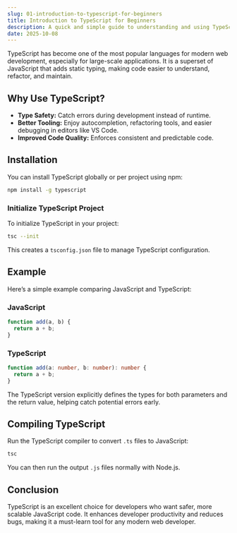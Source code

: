 ```yaml
---
slug: 01-introduction-to-typescript-for-beginners
title: Introduction to TypeScript for Beginners
description: A quick and simple guide to understanding and using TypeScript in modern web development.
date: 2025-10-08
---
```


TypeScript has become one of the most popular languages for modern web development, especially for large-scale applications. It is a superset of JavaScript that adds static typing, making code easier to understand, refactor, and maintain.

## Why Use TypeScript?

*   **Type Safety:** Catch errors during development instead of runtime.
*   **Better Tooling:** Enjoy autocompletion, refactoring tools, and easier debugging in editors like VS Code.
*   **Improved Code Quality:** Enforces consistent and predictable code.

## Installation

You can install TypeScript globally or per project using npm:

```bash
npm install -g typescript
```

### Initialize TypeScript Project

To initialize TypeScript in your project:

```bash
tsc --init
```

This creates a `tsconfig.json` file to manage TypeScript configuration.

## Example

Here’s a simple example comparing JavaScript and TypeScript:

### JavaScript

```javascript
function add(a, b) {
  return a + b;
}
```

### TypeScript

```typescript
function add(a: number, b: number): number {
  return a + b;
}
```

The TypeScript version explicitly defines the types for both parameters and the return value, helping catch potential errors early.

## Compiling TypeScript

Run the TypeScript compiler to convert `.ts` files to JavaScript:

```bash
tsc
```

You can then run the output `.js` files normally with Node.js.

## Conclusion

TypeScript is an excellent choice for developers who want safer, more scalable JavaScript code. It enhances developer productivity and reduces bugs, making it a must-learn tool for any modern web developer.